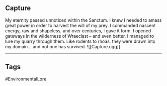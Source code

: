 ## Capture
My eternity passed unnoticed within the Sanctum. I knew I needed to amass great power in order to harvest the will of my prey. I commanded nascent energy, raw and shapeless, and over centuries, I gave it form. I opened gateways in the wilderness of Wraeclast – and even better, I managed to lure my quarry through them. Like rodents to rhoas, they were drawn into my domain... and not one has survived.
![[Capture.ogg]]

---
## Tags
#EnvironmentalLore 